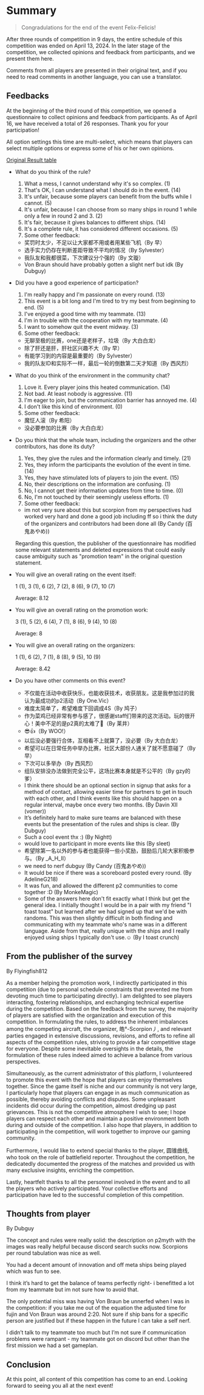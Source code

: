 # Summary

> Congradulations for the end of the event Felix-Felicis!

After three rounds of competition in 9 days, the entire schedule of this competition was ended on April 13, 2024. In the later stage of the competition, we collected opinions and feedback from participants, and we present them here.

Comments from all players are presented in their original text, and if you need to read comments in another language, you can use a translator.

## Feedbacks

At the beginning of the third round of this competition, we opened a questionnaire to collect opinions and feedback from participants. As of April 16, we have received a total of 26 responses. Thank you for your participation!

All option settings this time are multi-select, which means that players can select multiple options or express some of his or her own opinions.

[Original Result table](https://docs.google.com/spreadsheets/d/18VtcMMO7uxr84kzX3O9KVgIzJ1acF8eK/edit?usp=sharing&ouid=115389403212732252038&rtpof=true&sd=true)

- What do you think of the rule?

    1. What a mess, I cannot understand why it's so complex. (1)
    2. That's OK, I can understand what I should do in the event. (14)
    3. It's unfair, because some players can benefit from the buffs while I cannot. (5)
    4. It's unfair, because I can choose from so many ships in round 1 while only a few in round 2 and 3. (2)
    5. It's fair, because it gives balances to different ships. (14)
    6. It's a complete rule, it has considered different occasions. (5)
    7. Some other feedback:

    - 奖罚时太少，不足以让大家都不用或者用某些飞机（By 早）
    - 选手实力仍存在判断差距导致不平均的情况（By Sylvester）
    - 我队友和我都很菜，下次建议分个强的（By 文璇）
    - Von Braun should have probably gotten a slight nerf but idk (By Dubguy)

- Did you have a good experience of participation?

    1. I'm really happy and I'm passionate on every round. (13)
    2. This event is a bit long and I'm tired to try my best from beginning to end. (5)
    3. I've enjoyed a good time with my teammate. (13)
    4. I'm in trouble with the cooperation with my teammate. (4)
    5. I want to somehow quit the event midway. (3)
    6. Some other feedback:

    - 无聊至极的比赛，one还是老样子，垃圾（By 大白白龙）
    - 除了肝还是肝，肝社区兴趣不大（By 早）
    - 有能学习到的内容是最重要的（By Sylvester）
    - 我的队友ID和实际不一样，最后一轮的倒数第二天才知道（By 西风烈）

- What do you think of the environment in the community chat?

    1. Love it. Every player joins this heated communication. (14)
    2. Not bad. At least nobody is aggressive. (11)
    3. I'm eager to join, but the communication barrier has annoyed me. (4)
    4. I don't like this kind of environment. (0)
    5. Some other feedback:

    - 魔怔人滚（By 希阳）
    - 没必要参加的比赛（By 大白白龙）

- Do you think that the whole team, including the organizers and the other contributors, has done its duty?

    1. Yes, they give the rules and the information clearly and timely. (21)
    2. Yes, they inform the participants the evolution of the event in time. (14)
    3. Yes, they have stimulated lots of players to join the event. (15)
    4. No, their descriptions on the information are confusing. (1)
    5. No, I cannot get their information updates from time to time. (0)
    6. No, I'm not touched by their seemingly useless efforts. (1)
    7. Some other feedback:

    - im not very sure about this but scorpion from my perspectives had worked very hard and done a good job including ff so i think the duty of the organizers and contributors had been done all (By Candy (百鬼あやめ))

    Regarding this question, the publisher of the questionnaire has modified some relevant statements and deleted expressions that could easily cause ambiguity such as "promotion team" in the original question statement.

- You will give an overall rating on the event itself:

    1 (1), 3 (1), 6 (2), 7 (2), 8 (6), 9 (7), 10 (7)

    Average: 8.12

- You will give an overall rating on the promotion work:

    3 (1), 5 (2), 6 (4), 7 (1), 8 (6), 9 (4), 10 (8)

    Average: 8

- You will give an overall rating on the organizers:

    1 (1), 6 (2), 7 (1), 8 (8), 9 (5), 10 (9)

    Average: 8.42

- Do you have other comments on this event?

    - 不仅能在活动中收获快乐，也能收获技术，收获朋友。这是我参加过的我认为最成功的p2活动（By One.Vic）
    - 难度太简单了，希望难度下回调成4S（By 鸠子）
    - 作为菜鸡已经非常有参与感了，很感谢staff们带来的这次活动。玩的很开心！美中不足的是p2真的太难了🥲（By 莱井）
    - 😎👍（By WOO!）
    - 以后没必要强行合体，互相看不上就算了，没必要（By 大白白龙）
    - 希望可以在日常任务中举办比赛，社区大部份人通关了就不愿意碰了（By 早）
    - 下次可以多举办（By 西风烈）
    - 组队安排没办法做到完全公平，这场比赛本身就是不公平的（By gzy的爹）
    - I think there should be an optional section in signup that asks for a method of contact, allowing easier time for partners to get in touch with each other, and I think events like this should happen on a regular interval, maybe once every two months. (By Davin XII (vomer))
    - It’s definitely hard to make sure teams are balanced with these events but the presentation of the rules and ships is clear. (By Dubguy)
    - Such a cool event thx :) (By Nightt)
    - would love to participant in more events like this (By sleet)
    - 希望除第一名以外的参与者也能获得一些小奖励，鼓励后几轮大家积极参与。（By \_A\_H\_II）
    - we need to nerf dubguy (By Candy (百鬼あやめ))
    - It would be nice if there was a scoreboard posted every round. (By AdelineG218)
    - It was fun, and allowed the different p2 communities to come together :D (By MonkeMagic)
    - Some of the answers here don't fit exactly what I think but get the general idea. I initially thought I would be in a pair with my friend "I toast toast" but learned after we had signed up that we'd be with randoms. This was then slightly difficult in both finding and communicating with my teammate who's name was in a different language. Aside from that, really unique with the ships and I really enjoyed using ships I typically don't use.☺️ (By I toast crunch)

## From the publisher of the survey

By Flyingfish812

As a member helping the promotion work, I indirectly participated in this competition (due to personal schedule constraints that prevented me from devoting much time to participating directly). I am delighted to see players interacting, fostering relationships, and exchanging technical expertise during the competition. Based on the feedback from the survey, the majority of players are satisfied with the organization and execution of this competition. In formulating the rules, to address the inherent imbalances among the competing aircraft, the organizer, 皓°-Scorpion丿, and relevant parties engaged in extensive discussions, revisions, and efforts to refine all aspects of the competition rules, striving to provide a fair competitive stage for everyone. Despite some inevitable oversights in the details, the formulation of these rules indeed aimed to achieve a balance from various perspectives.

Simultaneously, as the current administrator of this platform, I volunteered to promote this event with the hope that players can enjoy themselves together. Since the game itself is niche and our community is not very large, I particularly hope that players can engage in as much communication as possible, thereby avoiding conflicts and disputes. Some unpleasant incidents did occur during the competition, almost dredging up past grievances. This is not the competitive atmosphere I wish to see; I hope players can respect each other and maintain a positive environment both during and outside of the competition. I also hope that players, in addition to participating in the competition, will work together to improve our gaming community.

Furthermore, I would like to extend special thanks to the player, 圆锥曲线, who took on the role of battlefield reporter. Throughout the competition, he dedicatedly documented the progress of the matches and provided us with many exclusive insights, enriching the competition.

Lastly, heartfelt thanks to all the personnel involved in the event and to all the players who actively participated. Your collective efforts and participation have led to the successful completion of this competition.

## Thoughts from player

By Dubguy

The concept and rules were really solid: the description on p2myth with the images was really helpful because discord search sucks now. Scorpions per round tabulation was nice as well.

You had a decent amount of innovation and off meta ships being played which was fun to see.

I think it’s hard to get the balance of teams perfectly right- i benefitted a lot from my teammate but im not sure how to avoid that.

The only potential miss was having Von Braun be unnerfed when I was in the competition: if you take me out of the equation the adjusted time for fujin and Von Braun was around 2:20. Not sure if ship bans for a specific person are justified but if these happen in the future I can take a self nerf.

I didn’t talk to my teammate too much but I’m not sure if communication problems were rampant - my teammate got on discord but other than the first mission we had a set gameplan.

## Conclusion

At this point, all content of this competition has come to an end. Looking forward to seeing you all at the next event!